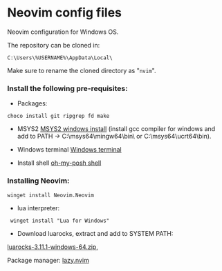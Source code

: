 # Neovim config files

Neovim configuration for Windows OS.

The repository can be cloned in:

```C:\Users\%USERNAME%\AppData\Local\```

Make sure to rename the cloned directory as "```nvim```".


### Install the following pre-requisites:

- Packages:

```console
choco install git ripgrep fd make
```

- MSYS2 [MSYS2 windows install](https://www.msys2.org/) (install gcc compiler for windows and add to PATH -> C:\msys64\mingw64\bin\ or C:\msys64\ucrt64\bin).

- Windows terminal [Windows terminal](https://learn.microsoft.com/en-us/windows/terminal/install)

- Install shell [oh-my-posh shell](https://ohmyposh.dev/docs/installation/windows)


### Installing Neovim:

```console
winget install Neovim.Neovim
```

- lua interpreter:

```console
 winget install "Lua for Windows"
```

- Download luarocks, extract and add to SYSTEM PATH:

[luarocks-3.11.1-windows-64.zip](https://luarocks.github.io/luarocks/releases/),

Package manager: [lazy.nvim](https://github.com/folke/lazy.nvim)
